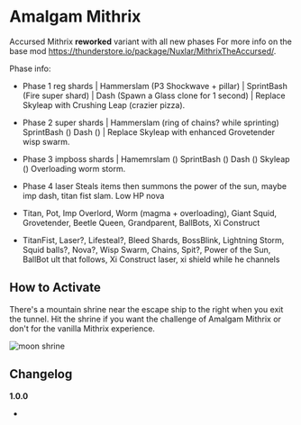 # Amalgam Mithrix

Accursed Mithrix **reworked** variant with all new phases 
For more info on the base mod https://thunderstore.io/package/Nuxlar/MithrixTheAccursed/.

Phase info:

- Phase 1 reg shards | Hammerslam (P3 Shockwave + pillar) | SprintBash (Fire super shard) | Dash (Spawn a Glass clone for 1 second) | Replace Skyleap with Crushing Leap (crazier pizza).
- Phase 2 super shards | Hammerslam (ring of chains? while sprinting) SprintBash () Dash () | Replace Skyleap with enhanced Grovetender wisp swarm.
- Phase 3 impboss shards | Hamemrslam () SprintBash () Dash () Skyleap () Overloading worm storm.
- Phase 4 laser Steals items then summons the power of the sun, maybe imp dash, titan fist slam.
Low HP nova

- Titan, Pot, Imp Overlord, Worm (magma + overloading), Giant Squid, Grovetender, Beetle Queen, Grandparent, BallBots, Xi Construct
- TitanFist, Laser?, Lifesteal?, Bleed Shards, BossBlink, Lightning Storm, Squid balls?, Nova?, Wisp Swarm, Chains, Spit?, Power of the Sun, BallBot ult that follows, Xi Construct laser, xi shield while he channels

## How to Activate

There's a mountain shrine near the escape ship to the right when you exit the tunnel. Hit the shrine if you want the challenge of Amalgam Mithrix or don't for the vanilla Mithrix experience.

![moon shrine](https://i.ibb.co/0hDhxZF/moonshrine.png)

## Changelog

**1.0.0**

- 
